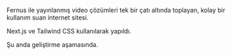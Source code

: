 Fernus ile yayınlanmış video çözümleri tek bir çatı altında toplayan, kolay bir kullanım suan internet sitesi.

Next.js ve Tailwind CSS kullanılarak yapıldı.

Şu anda geliştirme aşamasında.
